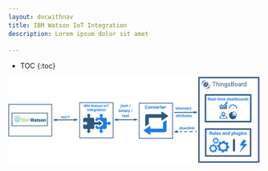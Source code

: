 ```yaml
---
layout: docwithnav
title: IBM Watson IoT Integration
description: Lorem ipsum dolor sit amet 

---
```


* TOC
{:toc}

 ![image](/images/user-guide/integrations/ibm-watson-integration.svg)